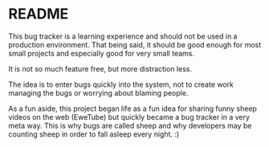 # README

This bug tracker is a learning experience and should not be used in a production environment. That being said, it should be good enough for most small projects and especially good for very small teams.

It is not so much feature free, but more distraction less. 

The idea is to enter bugs quickly into the system, not to create work managing the bugs or worrying about blaming people.

As a fun aside, this project began life as a fun idea for sharing funny sheep videos on the web (EweTube) but quickly became a bug tracker in a very meta way. This is why bugs are called sheep and why developers may be counting sheep in order to fall asleep every night. :)
